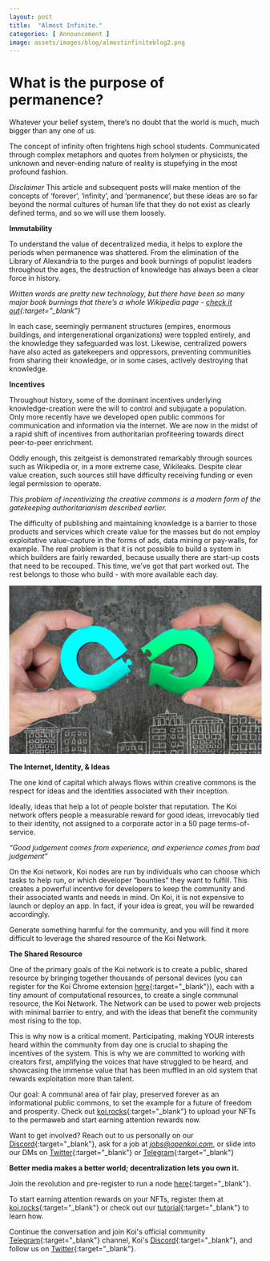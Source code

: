 ```yaml
---
layout: post
title:  "Almost Infinite."
categories: [ Announcement ]
image: assets/images/blog/almostinfiniteblog2.png
---
```


# What is the purpose of permanence?

Whatever your belief system, there’s no doubt that the world is much, much bigger than any one of us. 

The concept of infinity often frightens high school students. Communicated through complex metaphors and quotes from holymen or physicists, the unknown and never-ending nature of reality is stupefying in the most profound fashion. 

*Disclaimer*
This article and subsequent posts will make mention of the concepts of ‘forever’, ‘infinity’, and ‘permanence’, but these ideas are so far beyond the normal cultures of human life that they do not exist as clearly defined terms, and so we will use them loosely.

**Immutability**

To understand the value of decentralized media, it helps to explore the periods when permanence was shattered. From the elimination of the Library of Alexandria to the purges and book burnings of populist leaders throughout the ages, the destruction of knowledge has always been a clear force in history. 

*Written words are pretty new technology, but there have been so many major book burnings that there’s a whole Wikipedia page - [check it out](https://en.wikipedia.org/wiki/List_of_book-burning_incidents!){:target="_blank"}*

In each case, seemingly permanent structures (empires, enormous buildings, and intergenerational organizations) were toppled entirely, and the knowledge they safeguarded was lost. Likewise, centralized powers have also acted as gatekeepers and oppressors, preventing communities from sharing their knowledge, or in some cases, actively destroying that knowledge. 


**Incentives**

Throughout history, some of the dominant incentives underlying knowledge-creation were the will to control and subjugate a population. Only more recently have we developed open public commons for communication and information via the internet. We are now in the midst of a rapid shift of incentives from authoritarian profiteering towards direct peer-to-peer enrichment. 

Oddly enough, this zeitgeist is demonstrated remarkably through sources such as Wikipedia or, in a more extreme case, Wikileaks. Despite clear value creation, such sources still have difficulty receiving funding or even legal permission to operate. 

*This problem of incentivizing the creative commons is a modern form of the gatekeeping authoritarianism described earlier.* 

The difficulty of publishing and maintaining knowledge is a barrier to those products and services which create value for the masses but do not employ exploitative value-capture in the forms of ads, data mining or pay-walls, for example. The real problem is that it is not possible to build a system in which builders are fairly rewarded, because usually there are start-up costs that need to be recouped. This time, we’ve got that part worked out. The rest belongs to those who build - with more available each day.

![Opensea blog tutorial](/assets/images/blog/almostinfiniteblog1.png)

**The Internet, Identity, & Ideas**

The one kind of capital which always flows within creative commons is the respect for ideas and the identities associated with their inception. 

Ideally, ideas that help a lot of people bolster that reputation. The Koi network offers people a measurable reward for good ideas, irrevocably tied to their identity, not assigned to a corporate actor in a 50 page terms-of-service.

*“Good judgement comes from experience, and experience comes from bad judgement”*

On the Koi network, Koi nodes are run by individuals who can choose which tasks to help run, or which developer “bounties” they want to fulfill. This creates a powerful incentive for developers to keep the community and their associated wants and needs in mind. On Koi, it is not expensive to launch or deploy an app. In fact, if your idea is great, you will be rewarded accordingly.

Generate something harmful for the community, and you will find it more difficult to leverage the shared resource of the Koi Network.

**The Shared Resource**

One of the primary goals of the Koi network is to create a public, shared resource by bringing together thousands of personal devices (you can register for the Koi Chrome extension [here](https://docs.google.com/forms/d/e/1FAIpQLScRQUBaLQBugGi-dFvu1F2q4j-cOji2fOHQczLeyWTq_LIobw/viewform){:target="_blank"}), each with a tiny amount of computational resources, to create a single communal resource, the Koi Network. The Network can be used to power web projects with minimal barrier to entry, and with the ideas that benefit the community most rising to the top.

This is why now is a critical moment. Participating, making YOUR interests heard within the community from day one is crucial to shaping the incentives of the system. This is why we are committed to working with creators first, amplifying the voices that have struggled to be heard, and showcasing the immense value that has been muffled in an old system that rewards exploitation more than talent.

Our goal: A communal area of fair play, preserved forever as an informational public commons, to set the example for a future of freedom and prosperity. Check out [koi.rocks](https://koi.rocks/contents){:target="_blank"} to upload your NFTs to the permaweb and start earning attention rewards now. 

Want to get involved? Reach out to us personally on our [Discord](https://discord.gg/zByqXPGEWy){:target="_blank"}, ask for a job at *jobs@openkoi.com*, or slide into our DMs on [Twitter](https://twitter.com/open_koi){:target="_blank"} or [Telegram](https://t.me/joinchat/OEHs_8T9-8ZhZmU5){:target="_blank"}

**Better media makes a better world; decentralization lets you own it.**

Join the revolution and pre-register to run a node [here](https://docs.google.com/forms/d/e/1FAIpQLSduDTdxD3dDOvcbIcKlG7JWOsnDFVZFdLy0J38q_OOzUC3okA/viewform){:target="_blank"}. 

To start earning attention rewards on your NFTs, register them at [koi.rocks](https://koi.rocks/contents){:target="_blank"}  or check out our [tutorial](https://blog.openkoi.com/An-Arweave-faucet-tutorial/){:target="_blank"}  to learn how.

Continue the conversation and join Koi's official community [Telegram](https://t.me/joinchat/OEHs_8T9-8ZhZmU5){:target="_blank"}  channel, Koi's [Discord](https://discord.gg/zByqXPGEWy){:target="_blank"}, and follow us on [Twitter](https://twitter.com/open_koi){:target="_blank"}. 

